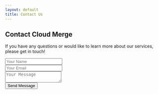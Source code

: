 ```yaml
---
layout: default
title: Contact Us
---
```


<section class="contact-page">
  <h1>Contact Cloud Merge</h1>
  <p>If you have any questions or would like to learn more about our services, please get in touch!</p>

  <form action="https://formspree.io/YOUREMAIL@EXAMPLE.COM" method="POST">
    <input type="text" name="name" placeholder="Your Name" required><br>
    <input type="email" name="email" placeholder="Your Email" required><br>
    <textarea name="message" placeholder="Your Message" required></textarea><br>
    <button type="submit">Send Message</button>
  </form>
</section>
